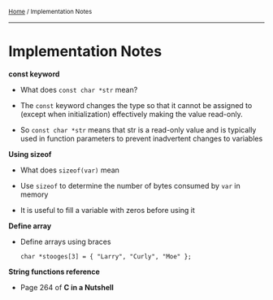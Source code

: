 <small>[Home](README.md) / Implementation Notes</small>

----
# Implementation Notes

**const keyword**

- What does `const char *str` mean?

- The `const` keyword changes the type so that it cannot be assigned to
  (except when initialization) effectively making the value read-only.

- So `const char *str` means that str is a read-only value and is
  typically used in function parameters to prevent inadvertent changes
  to variables


**Using sizeof**

- What does `sizeof(var)` mean

- Use `sizeof` to determine the number of bytes consumed by `var` in
  memory

- It is useful to fill a variable with zeros before using it



**Define array**

- Define arrays using braces

    `char *stooges[3] = { "Larry", "Curly", "Moe" };`


**String functions reference**

- Page 264 of **C in a Nutshell**
